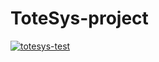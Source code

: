 # ToteSys-project

[![totesys-test](https://github.com/Aidan-Mooney/ToteSys-project/actions/workflows/integration.yaml/badge.svg)](https://github.com/Aidan-Mooney/ToteSys-project/actions/workflows/integration.yaml)
